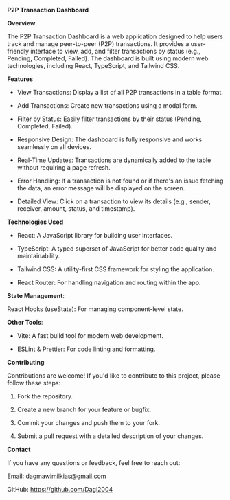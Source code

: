 **P2P Transaction Dashboard**

**Overview**

The P2P Transaction Dashboard is a web application designed to help users track and manage peer-to-peer (P2P) transactions. It provides a user-friendly interface to view, add, and filter transactions by status (e.g., Pending, Completed, Failed). The dashboard is built using modern web technologies, including React, TypeScript, and Tailwind CSS.

**Features**
- View Transactions: Display a list of all P2P transactions in a table format.

- Add Transactions: Create new transactions using a modal form.

- Filter by Status: Easily filter transactions by their status (Pending, Completed, Failed).

- Responsive Design: The dashboard is fully responsive and works seamlessly on all devices.

- Real-Time Updates: Transactions are dynamically added to the table without requiring a page refresh.

- Error Handling: If a transaction is not found or if there's an issue fetching the data, an error message will be displayed on the screen.

- Detailed View: Click on a transaction to view its details (e.g., sender, receiver, amount, status, and timestamp).

**Technologies Used**

- React: A JavaScript library for building user interfaces.

- TypeScript: A typed superset of JavaScript for better code quality and maintainability.

- Tailwind CSS: A utility-first CSS framework for styling the application.

- React Router: For handling navigation and routing within the app.

**State Management**:

React Hooks (useState): For managing component-level state.

**Other Tools**:

- Vite: A fast build tool for modern web development.

- ESLint & Prettier: For code linting and formatting.


**Contributing**

Contributions are welcome! If you'd like to contribute to this project, please follow these steps:

1) Fork the repository.

2) Create a new branch for your feature or bugfix.

3) Commit your changes and push them to your fork.

4) Submit a pull request with a detailed description of your changes.

**Contact**

If you have any questions or feedback, feel free to reach out:

Email: dagmawimilkias@gmail.com

GitHub: https://github.com/Dagi2004